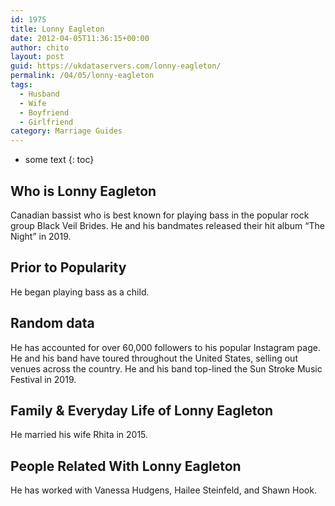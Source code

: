 ```yaml
---
id: 1975
title: Lonny Eagleton
date: 2012-04-05T11:36:15+00:00
author: chito
layout: post
guid: https://ukdataservers.com/lonny-eagleton/
permalink: /04/05/lonny-eagleton
tags:
  - Husband
  - Wife
  - Boyfriend
  - Girlfriend
category: Marriage Guides
---
```


* some text
{: toc}
          
          
## Who is  Lonny Eagleton
                  
                  
                  
Canadian bassist who is best known for playing bass in the popular rock group Black Veil Brides. He and his bandmates released their hit album &#8220;The Night&#8221; in 2019.
                  
                
                
                
## Prior to Popularity 
                  
                  
                  
He began playing bass as a child.
                  
                
                
                
## Random data 
                  
                  
                  
He has accounted for over 60,000 followers to his popular Instagram page. He and his band have toured throughout the United States, selling out venues across the country. He and his band top-lined the Sun Stroke Music Festival in 2019.
                  
                
                
                
## Family & Everyday Life of Lonny Eagleton
                  
                  
                  
He married his wife Rhita in 2015.
                  
                
                
                
## People Related With  Lonny Eagleton
                  
                  
                  
He has worked with Vanessa Hudgens, Hailee Steinfeld, and Shawn Hook.
                  
                
              
            
          
          
          
    
    
  

